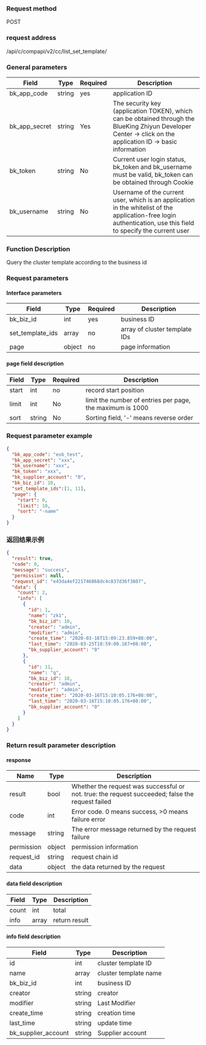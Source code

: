 
### Request method

POST


### request address

/api/c/compapi/v2/cc/list_set_template/


### General parameters

| Field | Type | Required | Description |
|-----------|------------|--------|------------|
| bk_app_code | string | yes | application ID |
| bk_app_secret| string | Yes | The security key (application TOKEN), which can be obtained through the BlueKing Zhiyun Developer Center -> click on the application ID -> basic information |
| bk_token | string | No | Current user login status, bk_token and bk_username must be valid, bk_token can be obtained through Cookie |
| bk_username | string | No | Username of the current user, which is an application in the whitelist of the application-free login authentication, use this field to specify the current user |


### Function Description

Query the cluster template according to the business id

### Request parameters



#### Interface parameters

| Field | Type | Required | Description |
| ------------------- | ------ | ---- | -------------- |
| bk_biz_id | int | yes | business ID |
| set_template_ids | array | no | array of cluster template IDs |
| page | object | no | page information |

#### page field description

| Field | Type | Required | Description |
| ----- | ------ | ---- | --------------------- |
| start | int | no | record start position |
| limit | int | No | limit the number of entries per page, the maximum is 1000 |
| sort | string | No | Sorting field, '-' means reverse order |


### Request parameter example

```json
{
  "bk_app_code": "esb_test",
  "bk_app_secret": "xxx",
  "bk_username": "xxx",
  "bk_token": "xxx",
  "bk_supplier_account": "0",
  "bk_biz_id": 10,
  "set_template_ids":[1, 11],
  "page": {
    "start": 0,
    "limit": 10,
    "sort": "-name"
  }
}
```

### 返回结果示例

```json
{
  "result": true,
  "code": 0,
  "message": "success",
  "permission": null,
  "request_id": "e43da4ef221746868dc4c837d36f3807",
  "data": {
    "count": 2,
    "info": [
      {
        "id": 1,
        "name": "zk1",
        "bk_biz_id": 10,
        "creator": "admin",
        "modifier": "admin",
        "create_time": "2020-03-16T15:09:23.859+08:00",
        "last_time": "2020-03-25T18:59:00.167+08:00",
        "bk_supplier_account": "0"
      },
      {
        "id": 11,
        "name": "q",
        "bk_biz_id": 10,
        "creator": "admin",
        "modifier": "admin",
        "create_time": "2020-03-16T15:10:05.176+08:00",
        "last_time": "2020-03-16T15:10:05.176+08:00",
        "bk_supplier_account": "0"
      }
    ]
  }
}
```

### Return result parameter description

#### response

| Name | Type | Description |
| ------- | ------ | ----------------------------------- |
| result | bool | Whether the request was successful or not. true: the request succeeded; false the request failed |
| code | int | Error code. 0 means success, >0 means failure error |
| message | string | The error message returned by the request failure |
| permission | object | permission information |
| request_id | string | request chain id |
| data | object | the data returned by the request |

#### data field description

| Field | Type | Description |
| ----- | ----- | -------- |
| count | int | total |
| info | array | return result |

#### info field description

| Field | Type | Description |
| ------------------- | ------ | ------------ |
| id | int | cluster template ID |
| name | array | cluster template name |
| bk_biz_id | int | business ID |
| creator | string | creator |
| modifier | string | Last Modifier |
| create_time | string | creation time |
| last_time | string | update time |
| bk_supplier_account | string | Supplier account |